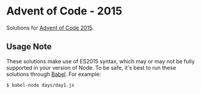 # Advent of Code - 2015

Solutions for [Advent of Code 2015](http://adventofcode.com/).

## Usage Note

These solutions make use of ES2015 syntax, which may or may not be fully supported in your version of Node. To be safe, it's best to run these solutions through [Babel](https://babeljs.io/). For example:

```sh
$ babel-node days/day1.js
```
